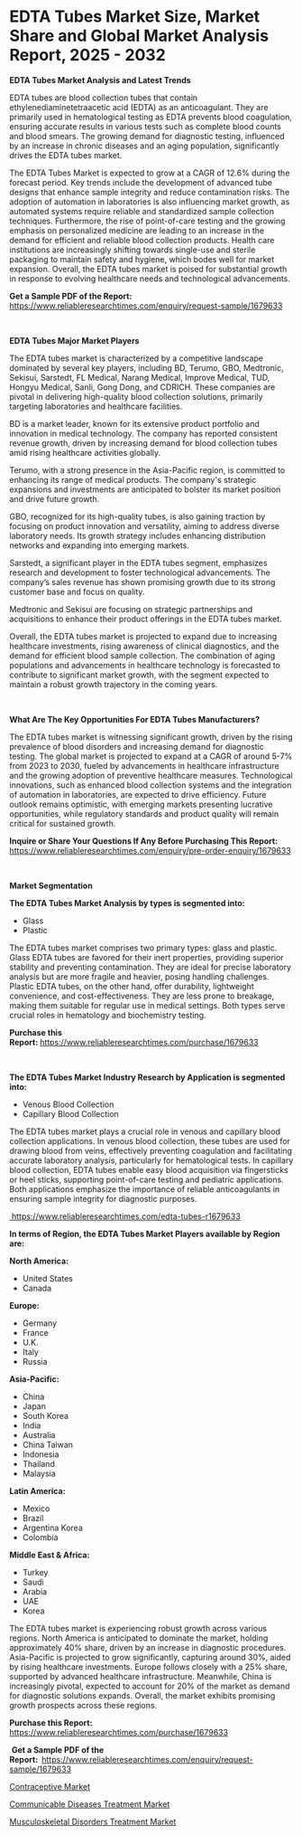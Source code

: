 <p><h1>EDTA Tubes Market Size, Market Share and Global Market Analysis Report, 2025 - 2032</h1></p><p><strong>EDTA Tubes Market Analysis and Latest Trends</strong></p>
<p><p>EDTA tubes are blood collection tubes that contain ethylenediaminetetraacetic acid (EDTA) as an anticoagulant. They are primarily used in hematological testing as EDTA prevents blood coagulation, ensuring accurate results in various tests such as complete blood counts and blood smears. The growing demand for diagnostic testing, influenced by an increase in chronic diseases and an aging population, significantly drives the EDTA tubes market.</p><p>The EDTA Tubes Market is expected to grow at a CAGR of 12.6% during the forecast period. Key trends include the development of advanced tube designs that enhance sample integrity and reduce contamination risks. The adoption of automation in laboratories is also influencing market growth, as automated systems require reliable and standardized sample collection techniques. Furthermore, the rise of point-of-care testing and the growing emphasis on personalized medicine are leading to an increase in the demand for efficient and reliable blood collection products. Health care institutions are increasingly shifting towards single-use and sterile packaging to maintain safety and hygiene, which bodes well for market expansion. Overall, the EDTA tubes market is poised for substantial growth in response to evolving healthcare needs and technological advancements.</p></p>
<p><strong>Get a Sample PDF of the Report:&nbsp;</strong> <a href="https://www.reliableresearchtimes.com/enquiry/request-sample/1679633?utm_campaign=2009&utm_medium=2&utm_source=Github&utm_content=ia&utm_term=03032025&utm_id=edta-tubes">https://www.reliableresearchtimes.com/enquiry/request-sample/1679633</a></p>
<p>&nbsp;</p>
<p><strong>EDTA Tubes Major Market Players</strong></p>
<p><p>The EDTA tubes market is characterized by a competitive landscape dominated by several key players, including BD, Terumo, GBO, Medtronic, Sekisui, Sarstedt, FL Medical, Narang Medical, Improve Medical, TUD, Hongyu Medical, Sanli, Gong Dong, and CDRICH. These companies are pivotal in delivering high-quality blood collection solutions, primarily targeting laboratories and healthcare facilities.</p><p>BD is a market leader, known for its extensive product portfolio and innovation in medical technology. The company has reported consistent revenue growth, driven by increasing demand for blood collection tubes amid rising healthcare activities globally.</p><p>Terumo, with a strong presence in the Asia-Pacific region, is committed to enhancing its range of medical products. The company's strategic expansions and investments are anticipated to bolster its market position and drive future growth.</p><p>GBO, recognized for its high-quality tubes, is also gaining traction by focusing on product innovation and versatility, aiming to address diverse laboratory needs. Its growth strategy includes enhancing distribution networks and expanding into emerging markets.</p><p>Sarstedt, a significant player in the EDTA tubes segment, emphasizes research and development to foster technological advancements. The company’s sales revenue has shown promising growth due to its strong customer base and focus on quality.</p><p>Medtronic and Sekisui are focusing on strategic partnerships and acquisitions to enhance their product offerings in the EDTA tubes market. </p><p>Overall, the EDTA tubes market is projected to expand due to increasing healthcare investments, rising awareness of clinical diagnostics, and the demand for efficient blood sample collection. The combination of aging populations and advancements in healthcare technology is forecasted to contribute to significant market growth, with the segment expected to maintain a robust growth trajectory in the coming years.</p></p>
<p>&nbsp;</p>
<p><strong>What Are The Key Opportunities For EDTA Tubes Manufacturers?</strong></p>
<p><p>The EDTA tubes market is witnessing significant growth, driven by the rising prevalence of blood disorders and increasing demand for diagnostic testing. The global market is projected to expand at a CAGR of around 5-7% from 2023 to 2030, fueled by advancements in healthcare infrastructure and the growing adoption of preventive healthcare measures. Technological innovations, such as enhanced blood collection systems and the integration of automation in laboratories, are expected to drive efficiency. Future outlook remains optimistic, with emerging markets presenting lucrative opportunities, while regulatory standards and product quality will remain critical for sustained growth.</p></p>
<p><strong>Inquire or Share Your Questions If Any Before Purchasing This Report:</strong> <a href="https://www.reliableresearchtimes.com/enquiry/pre-order-enquiry/1679633?utm_campaign=2009&utm_medium=2&utm_source=Github&utm_content=ia&utm_term=03032025&utm_id=edta-tubes">https://www.reliableresearchtimes.com/enquiry/pre-order-enquiry/1679633</a></p>
<p>&nbsp;</p>
<p><strong>Market Segmentation</strong></p>
<p><strong>The EDTA Tubes Market Analysis by types is segmented into:</strong></p>
<p><ul><li>Glass</li><li>Plastic</li></ul></p>
<p><p>The EDTA tubes market comprises two primary types: glass and plastic. Glass EDTA tubes are favored for their inert properties, providing superior stability and preventing contamination. They are ideal for precise laboratory analysis but are more fragile and heavier, posing handling challenges. Plastic EDTA tubes, on the other hand, offer durability, lightweight convenience, and cost-effectiveness. They are less prone to breakage, making them suitable for regular use in medical settings. Both types serve crucial roles in hematology and biochemistry testing.</p></p>
<p><strong>Purchase this Report:&nbsp;</strong><a href="https://www.reliableresearchtimes.com/purchase/1679633?utm_campaign=2009&utm_medium=2&utm_source=Github&utm_content=ia&utm_term=03032025&utm_id=edta-tubes">https://www.reliableresearchtimes.com/purchase/1679633</a></p>
<p>&nbsp;</p>
<p><strong>The EDTA Tubes Market Industry Research by Application is segmented into:</strong></p>
<p><ul><li>Venous Blood Collection</li><li>Capillary Blood Collection</li></ul></p>
<p><p>The EDTA tubes market plays a crucial role in venous and capillary blood collection applications. In venous blood collection, these tubes are used for drawing blood from veins, effectively preventing coagulation and facilitating accurate laboratory analysis, particularly for hematological tests. In capillary blood collection, EDTA tubes enable easy blood acquisition via fingersticks or heel sticks, supporting point-of-care testing and pediatric applications. Both applications emphasize the importance of reliable anticoagulants in ensuring sample integrity for diagnostic purposes.</p></p>
<p><a href="https://www.reliableresearchtimes.com/edta-tubes-r1679633?utm_campaign=2009&utm_medium=2&utm_source=Github&utm_content=ia&utm_term=03032025&utm_id=edta-tubes">&nbsp;https://www.reliableresearchtimes.com/edta-tubes-r1679633</a></p>
<p><strong>In terms of Region, the EDTA Tubes Market Players available by Region are:</strong></p>
<p>
    <p> <strong> North America: </strong>
        <ul>
            <li>United States</li>
            <li>Canada</li>
        </ul>
        </p> 
    <p> <strong> Europe: </strong>
        <ul>
            <li>Germany</li>
            <li>France</li>
            <li>U.K.</li>
            <li>Italy</li>
            <li>Russia</li>
        </ul>
        </p> 
    <p> <strong> Asia-Pacific: </strong>
        <ul>
            <li>China</li>
            <li>Japan</li>
            <li>South Korea</li>
            <li>India</li>
            <li>Australia</li>
            <li>China Taiwan</li>
            <li>Indonesia</li>
            <li>Thailand</li>
            <li>Malaysia</li>
        </ul>
        </p> 
    <p> <strong> Latin America: </strong>
        <ul>
            <li>Mexico</li>
            <li>Brazil</li>
            <li>Argentina Korea</li>
            <li>Colombia</li>
        </ul>
        </p> 
    <p> <strong> Middle East & Africa: </strong>
        <ul>
            <li>Turkey</li>
            <li>Saudi</li>
            <li>Arabia</li>
            <li>UAE</li>
            <li>Korea</li>
        </ul>
    </p>
    </p>
<p><p>The EDTA tubes market is experiencing robust growth across various regions. North America is anticipated to dominate the market, holding approximately 40% share, driven by an increase in diagnostic procedures. Asia-Pacific is projected to grow significantly, capturing around 30%, aided by rising healthcare investments. Europe follows closely with a 25% share, supported by advanced healthcare infrastructure. Meanwhile, China is increasingly pivotal, expected to account for 20% of the market as demand for diagnostic solutions expands. Overall, the market exhibits promising growth prospects across these regions.</p></p>
<p><strong>Purchase this Report: </strong><a href="https://www.reliableresearchtimes.com/purchase/1679633?utm_campaign=2009&utm_medium=2&utm_source=Github&utm_content=ia&utm_term=03032025&utm_id=edta-tubes">https://www.reliableresearchtimes.com/purchase/1679633</a></p>
<p>&nbsp;<strong>Get a Sample PDF of the Report:&nbsp;&nbsp;</strong><a href="https://www.reliableresearchtimes.com/enquiry/request-sample/1679633?utm_campaign=2009&utm_medium=2&utm_source=Github&utm_content=ia&utm_term=03032025&utm_id=edta-tubes">https://www.reliableresearchtimes.com/enquiry/request-sample/1679633</a></p>
<p><strong></strong></p>
<p><p><a href="https://github.com/nontoengolo/Market-Research-Report-List-1/blob/main/contraceptive-market.md?utm_campaign=2009&utm_medium=2&utm_source=Github&utm_content=ia&utm_term=03032025&utm_id=edta-tubes">Contraceptive Market</a></p><p><a href="https://github.com/shefikagbons/Market-Research-Report-List-1/blob/main/communicable-diseases-treatment-market.md?utm_campaign=2009&utm_medium=2&utm_source=Github&utm_content=ia&utm_term=03032025&utm_id=edta-tubes">Communicable Diseases Treatment Market</a></p><p><a href="https://github.com/signallaikun/Market-Research-Report-List-1/blob/main/musculoskeletal-disorders-treatment-market.md?utm_campaign=2009&utm_medium=2&utm_source=Github&utm_content=ia&utm_term=03032025&utm_id=edta-tubes">Musculoskeletal Disorders Treatment Market</a></p></p>